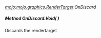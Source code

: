 _[mojo](../../modules/mojo/mojo-module.md):[mojo.graphics](../../modules/mojo/mojo-graphics.md).[RenderTarget](../../modules/mojo/mojo-graphics-rendertarget.md).OnDiscard_
##### Method OnDiscard:Void(  )
Discards the rendertarget
